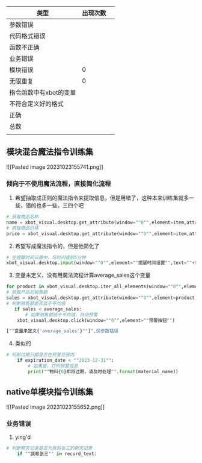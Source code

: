 | 类型                   | 出现次数 |     |
| ---------------------- | -------- | --- |
| 参数错误               |          |     |
| 代码格式错误           |          |     |
| 函数不正确             |          |     |
| 业务错误               |          |     |
| 模块错误               | 0        |     |
| 无限重复               | 0        |     |
| 指令函数中有xbot的变量 |          |     |
| 不符合定义好的格式     |          |     |
| 正确                   |          |     |
| 总数                   |          |     |
|                        |          |     |


## 模块混合魔法指令训练集
![[Pasted image 20231023155741.png]]

### 倾向于不使用魔法流程，直接简化流程
1. 希望抽取成正则的魔法指令来提取信息，但是用错了，这种本来训练集就多一些，错的也多一些，三四个吧
```python
# 获取商品名称
name = xbot_visual.desktop.get_attribute(window=""0"",element=item,attribute_name=""text"")
# 获取商品价格
price = xbot_visual.desktop.get_attribute(window=""0"",element=item,attribute_name=""text"")
```
2. 希望写成魔法指令的，但是他简化了
```python
# 在提醒时间设置中，将时间提前5分钟
xbot_visual.desktop.input(window=""0"",element=""提醒时间设置"",text=""+5"")
```
3. 变量未定义，没有用魔法流程计算average_sales这个变量
```python
for product in xbot_visual.desktop.iter_all_elements(window=""0"",element=""产品销售额""):
# 获取产品的销售额
sales = xbot_visual.desktop.get_attribute(window=""0"",element=product,attribute_name=""text"")
# 判断销售额是否低于平均值
   if sales < average_sales:
       # 如果销售额低于平均值，自动预警
	xbot_visual.desktop.click(window=""0"",element=""预警按钮"")

[""变量未定义{'average_sales'}""]",仅参数错误
```
4. 类似的
```python
# 判断过期日期是否在预警范围内
    if expiration_date < ""2023-12-31"":
        # 如果是，打印预警信息
        print(""物料{0}即将过期，请及时处理"".format(material_name))
```

## native单模块指令训练集
![[Pasted image 20231023155652.png]]
### 业务错误
1. ying'd
```python
# 判断聊天记录是否为我和张三的聊天记录
    if ""我和张三"" in record_text:
```
